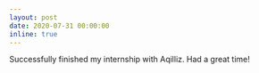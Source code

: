 ```yaml
---
layout: post
date: 2020-07-31 00:00:00
inline: true
---
```


Successfully finished my internship with Aqilliz. Had a great time!